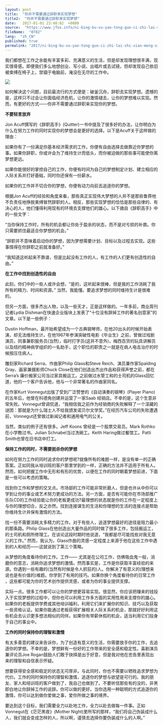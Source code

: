 ```yaml
---
layout: post
title:  "你并不需要通过辞职来实现梦想"
title2:  "你并不需要通过辞职来实现梦想"
date:   2017-01-01 23:48:02  +0800
source:  "https://www.jfox.info/ni-bing-bu-xu-yao-tong-guo-ci-zhi-lai-shi-xian-meng-xiang.html"
fileName:  "0782"
lang:  "zh_CN"
published: true
permalink: "2017/ni-bing-bu-xu-yao-tong-guo-ci-zhi-lai-shi-xian-meng-xiang.html"
---
```


我们都想在工作之余能有丰富多彩、充满意义的生活，但是却发现理想很丰满，现实很骨感。即便我们多么地想创业、写小说、出唱片或去试镜，但却发现自己依旧被束缚在椅子上，禁锢于电脑前，淹没在无尽的工作中。

![](77ce973.png)

如何解决这个问题，目前最流行的方式便是：破釜沉舟，辞职去实现梦想。遗憾的是，这样只不过会让你面临经济危机，让你的激情褪去，让你的梦想难以实现。然而，有更好的方式——你并不需要通过辞职来实现你的梦想。

**不要轻言放弃**

Jon Acuff撰写的《辞职高手》(Quitter)一书中提及了很多好的办法，让你明白为什么在努力工作的同时实现你的梦想会是更好的选择。以下是Acuff关于这样做的理由：

如果你有了一份满足你基本经济需求的工作，你便有自由选择去做靠近你梦想的事。如果你辞职，你或许会为了维持生计而低头，而你被迫做的那些事可能使你离梦想更远。

如果你能很好的掌控自己的工作，你便有时间为自己的梦想制定计划、建立相应的人际关系并打好基础，同时你还保有一份薪水。

如果你的工作并不切合你的梦想，你便有动力向前去追逐你的梦想。

根据Jon Acuff的经验和角度来看，那些真正实现伟大梦想的人并不是那些鲁莽地不负责任地挣脱束缚冒然辞职的人。相反，那些实现梦想的恰恰是那些自律的、有决心的人，他们懂得利用现有的环境去支撑他们的雄心。以下摘自《辞职高手》中的一些文字：

“当你保持工作时，所有的机会都让你处于盈余的状态，而不是对亏损的补救。你只需要抓住最适合你梦想的机会。”

“辞职并不意味着启动你的梦想，因为梦想需要计划、目标以及过程去实现。这些事情得在你辞职之前就准备好。”

“我知道这听起​​来不靠谱，但是比起没有工作的人，有工作的人们更有创造性的自由。”

**在工作​​中找到创造性的自由**

此刻，你们中的一些人或许会想，“是的，这听起来很棒，但是我的工作消耗了我所有的精力、时间和资源。” 当然，我能懂。要追求梦想的同时维持生计是很难的。

但另一方面，很多杰出人物，以及一些天才，正是这样做的。一年多前，商业周刊记者Lydia Dishman在快速企业版块上发表了“十位没有辞掉工作的著名创意家”的文章。以下是一些例子：

Dustin Hoffman，最开始希望成为一个古典钢琴师，在他20出头的时候开始表演，却无法维持生计。在他1967年参演突破性电影《毕业生》之前，曾做过戏剧演员，同事兼职服务员(当然)，临时打字员(这并不意外)，梅西百货的玩具讲解员以及纽约精神病学组织的一名助手，这个职位的职责之一就是在病人电击治疗的时候按压住病人。

雕刻家Richard Serra、作曲家Philip Glass和Steve Reich、演员兼作家Spalding Gray、画家兼摄影师Chuck Close在他们创造出杰出作品和获得声誉之前，都在Serra’s 廉价搬家公司当过家具搬运工。之前做过水管工和的士司机的Glass回忆道，他的一个客户告诉他，他与一个非常著名的作曲家同名。

在作家Kurt Vonnegut出版了受到广泛赞誉的《自动演奏的钢琴》(Player Piano)的五年后，他曾在科德角创建并运营了一家Saab 经销店。不幸的是，这个生意非常失败。Vonnegut曾调侃道，“我相信我之前作为经销商的失败解释了一个深藏的谜团：那就是为什么瑞士人不给我颁发诺贝尔文学奖。”在经历汽车公司的失败遭遇前，Vonnegut还曾做过新闻记者和通用电气的公关。

当然，类似的例子还有很多。Jeff Koons 曾经是一个股票交易员。Mark Rothko在小学教过书。Julian Schnabel当过洗碗工。Keith Haring做过餐馆工。Patti Smith也曾在旧书店中打工。

**保持工作的同时，不需要扼杀你的梦想**

如何在努力工作的同时追求你的梦想呢?就像所有的难题一样，是没有单一的正确答案。正如同我从培训班的客户那里学到的一样，正确的方法并不适用于所有人。然而，如何把握工作中无形和有形的优势，以便在工作的同时朝着梦想前进，下面是一些可以考虑的策略。

找到你工作和梦想的交叉点。市场部的工作可能非常折磨人，但是也许从中你可以学到让你的事业或艺术努力更成功的方法。另一方面，是否有可能你在市场部推广乐队CD的工作经验能让你的老板更成功?最理想的状态就是你的工作在一定程度上与你的理想切合，反之亦然。找到连接谋生的生活和你理想的生活的连接点是帮助你维持生计并保有激情的方法。

找一份不需要消耗太多精力的工作。对于有些人，追逐梦想最好的途径是阻力最小的那条路。Philip Glass在他创造出大量作品的同时做了很多工作，包括搬运工，的士司机和厕所修理工。在谈论这段时期时他说道，“我都是尽可能找些对我无意义的工作。” 然而，我认为，Glass作曲的灵感一定程度上来源于他在这些工作中遇到的人和经历——这就说到了第三个策略。

从梦想的角度看待你的工作。工作—— 尤其是在公司工作，仿佛吸血鬼一般，消磨你的意志，消耗你追求梦想的激情。然而事实是，工作是你获取丰富经验的来源。你遇到一些有趣的(当然有时候是令人抓狂的)人。你解决了有意义的(理想来说也是有价值的)难题。你学到了有用的技巧。如果你换个角度看待你的日常工作​​，这些都可能为你的艺术创作提供灵感，或者为你的事业提供支撑。

实际一点。很多工作都可以让你的梦想更容易实现。很显然，你应该把赚来的钱投入于实现梦想的过程中，但你也可以利用工作多方面的实用性用来支撑你的雄心。如果你的老板提供学费或其他培训福利，利用它们来扩展你的知识、技巧以及获取一些资格认证。如果你能通过老板获得扩展相关人际关系的机会，那就好好利用这些机会去认识更多想法相似的同伴。如果你有带薪休假的机会，适当利用它们投身于自己的事业中。

**工作的同时保持你的理智和激情**

有太多善意的建议来告诉你，为了创造有意义的生活，你需要放手你的工作，去追逐你的梦想。不幸的是，梦想鲜有一份好的工作带来的安全感和稳定性。喜剧演员兼评论员Joe Rogan鼓励人们敢于抉择是出于好意，但是我对他在忠告里表现出来的理智和自信表示怀疑。

想要获得安全感和稳定的状态无可厚非。与此同时，你也不需要以牺牲追求梦想为代价。工作的同时保持你的理智和激情，追逐你的梦想与欲望是可行的。我的朋友、家人和培训班的客户做到了，我自己也做到了。不要听信那些有的没的，非黑即白地让你辞掉工作的说辞。你可以做的更好。当你选用一种聪明的方式追逐你的激情，你可以达到做你爱做之事，爱你所做之事的境界。

要达到这个目标，我们需要全力以赴地工作，全力以赴去做每一件事。正如Vonnegut在《茫茫黑夜》(Mother Night)里所写的那样，“我们将自己伪装成什么人，我们就会变成怎样的人，所以啊，谨慎去选择你要伪装成什么的人啊。”
